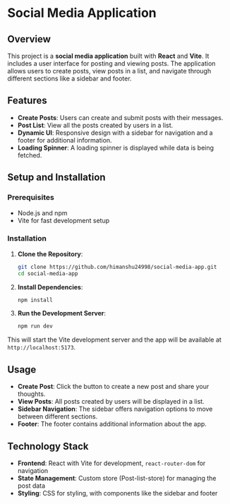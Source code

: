 # Social Media Application

## Overview
This project is a **social media application** built with **React** and **Vite**. It includes a user interface for posting and viewing posts. The application allows users to create posts, view posts in a list, and navigate through different sections like a sidebar and footer.

## Features
- **Create Posts**: Users can create and submit posts with their messages.
- **Post List**: View all the posts created by users in a list.
- **Dynamic UI**: Responsive design with a sidebar for navigation and a footer for additional information.
- **Loading Spinner**: A loading spinner is displayed while data is being fetched.

## Setup and Installation
### Prerequisites
- Node.js and npm
- Vite for fast development setup

### Installation
1. **Clone the Repository**:
    ```bash
    git clone https://github.com/himanshu24998/social-media-app.git
    cd social-media-app
    ```

2. **Install Dependencies**:
    ```bash
    npm install
    ```

3. **Run the Development Server**:
    ```bash
    npm run dev
    ```

This will start the Vite development server and the app will be available at `http://localhost:5173`.

## Usage
- **Create Post**: Click the button to create a new post and share your thoughts.
- **View Posts**: All posts created by users will be displayed in a list.
- **Sidebar Navigation**: The sidebar offers navigation options to move between different sections.
- **Footer**: The footer contains additional information about the app.

## Technology Stack
- **Frontend**: React with Vite for development, `react-router-dom` for navigation
- **State Management**: Custom store (Post-list-store) for managing the post data
- **Styling**: CSS for styling, with components like the sidebar and footer
